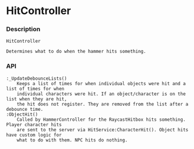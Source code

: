 # HitController

### Description

	HitController
	
	Determines what to do when the hammer hits something.

### API

	:_UpdateDebounceLists()
		Keeps a list of times for when individual objects were hit and a list of times for when
		individual characters were hit. If an object/character is on the list when they are hit,
		the hit does not register. They are removed from the list after a debounce time.
	:ObjectHit()
		Called by HammerController for the RaycastHitbox hits something. Player character hits
		are sent to the server via HitService:CharacterHit(). Object hits have custom logic for
		what to do with them. NPC hits do nothing.

